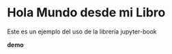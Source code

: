 Hola Mundo desde mi Libro
============================

Este es un ejemplo del uso de la librería jupyter-book

**demo**


